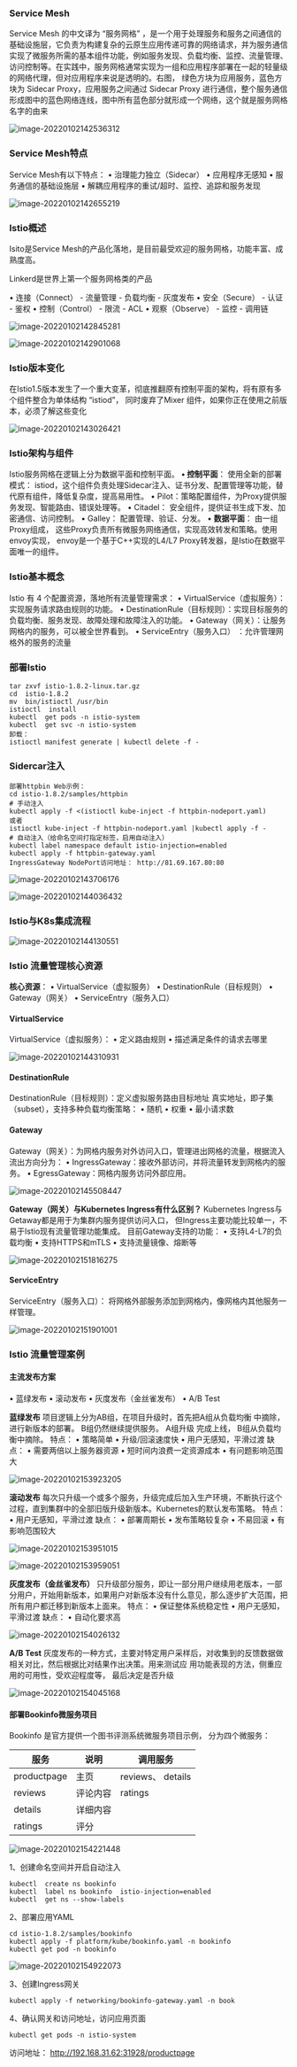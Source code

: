 ### Service Mesh  

Service Mesh 的中文译为 “服务网格” ，是一个用于处理服务和服务之间通信的基础设施层，它负责为构建复杂的云原生应用传递可靠的网络请求，并为服务通信实现了微服务所需的基本组件功能，例如服务发现、负载均衡、监控、流量管理、 访问控制等。在实践中，服务网格通常实现为一组和应用程序部署在一起的轻量级的网络代理，但对应用程序来说是透明的。右图， 绿色方块为应用服务，蓝色方块为 Sidecar Proxy，应用服务之间通过 Sidecar Proxy 进行通信，整个服务通信形成图中的蓝色网络连线，图中所有蓝色部分就形成一个网络，这个就是服务网格名字的由来  

![image-20220102142536312](https://chen1900s-1257020962.cos.ap-chongqing.myqcloud.com/my-blog/image/202305042107153.png)

### Service Mesh特点  

Service Mesh有以下特点：
• 治理能力独立（Sidecar）
• 应用程序无感知
• 服务通信的基础设施层
• 解耦应用程序的重试/超时、监控、追踪和服务发现  

![image-20220102142655219](https://chen1900s-1257020962.cos.ap-chongqing.myqcloud.com/my-blog/image/202305042107541.png)

### Istio概述  

Isito是Service Mesh的产品化落地，是目前最受欢迎的服务网格，功能丰富、成熟度高。

Linkerd是世界上第一个服务网格类的产品 

• 连接（Connect）
\- 流量管理
\- 负载均衡
\- 灰度发布
• 安全（Secure）
\- 认证
\- 鉴权
• 控制（Control）
\- 限流
\- ACL
• 观察（Observe）
\- 监控
\- 调用链  

![image-20220102142845281](https://chen1900s-1257020962.cos.ap-chongqing.myqcloud.com/my-blog/image/202305042107626.png)

![image-20220102142901068](https://chen1900s-1257020962.cos.ap-chongqing.myqcloud.com/my-blog/image/202305042107659.png)





### Istio版本变化 

在Istio1.5版本发生了一个重大变革，彻底推翻原有控制平面的架构，将有原有多个组件整合为单体结构
“istiod”， 同时废弃了Mixer 组件，如果你正在使用之前版本，必须了解这些变化  

![image-20220102143026421](https://chen1900s-1257020962.cos.ap-chongqing.myqcloud.com/my-blog/image/202305042107697.png)

### Istio架构与组件  

Istio服务网格在逻辑上分为数据平面和控制平面。
**• 控制平面**： 使用全新的部署模式： istiod，这个组件负责处理Sidecar注入、证书分发、配置管理等功能，替
代原有组件，降低复杂度，提高易用性。
    • Pilot：策略配置组件，为Proxy提供服务发现、智能路由、错误处理等。
    • Citadel： 安全组件，提供证书生成下发、加密通信、访问控制。
    • Galley： 配置管理、验证、分发。
• **数据平面**： 由一组Proxy组成， 这些Proxy负责所有微服务网络通信，实现高效转发和策略。使用envoy实现，
envoy是一个基于C++实现的L4/L7 Proxy转发器，是Istio在数据平面唯一的组件。  

### Istio基本概念  

Istio 有 4 个配置资源，落地所有流量管理需求：
• VirtualService（虚拟服务）：实现服务请求路由规则的功能。
• DestinationRule（目标规则）：实现目标服务的负载均衡、服务发现、故障处理和故障注入的功能。
• Gateway（网关）：让服务网格内的服务，可以被全世界看到。
• ServiceEntry（服务入口） ：允许管理网格外的服务的流量  

### 部署Istio  

```
tar zxvf istio-1.8.2-linux.tar.gz
cd  istio-1.8.2
mv  bin/istioctl /usr/bin
istioctl  install
kubectl  get pods -n istio-system
kubectl  get svc -n istio-system
卸载：
istioctl manifest generate | kubectl delete -f -
```

### Sidercar注入

```
部署httpbin Web示例：
cd istio-1.8.2/samples/httpbin
# 手动注入
kubectl apply -f <(istioctl kube-inject -f httpbin-nodeport.yaml)
或者
istioctl kube-inject -f httpbin-nodeport.yaml |kubectl apply -f -
# 自动注入（给命名空间打指定标签，启用自动注入）
kubectl label namespace default istio-injection=enabled
kubectl apply -f httpbin-gateway.yaml
IngressGateway NodePort访问地址： http://81.69.167.80:80
```

![image-20220102143706176](https://chen1900s-1257020962.cos.ap-chongqing.myqcloud.com/my-blog/image/202305042107734.png)

![image-20220102144036432](https://chen1900s-1257020962.cos.ap-chongqing.myqcloud.com/my-blog/image/202305042107792.png)

### Istio与K8s集成流程  

![image-20220102144130551](https://chen1900s-1257020962.cos.ap-chongqing.myqcloud.com/my-blog/image/202305042107832.png)







### Istio 流量管理核心资源  

**核心资源**：
• VirtualService（虚拟服务）
• DestinationRule（目标规则）
• Gateway（网关）
• ServiceEntry（服务入口）  



#### VirtualService

VirtualService（虚拟服务）：
• 定义路由规则
• 描述满足条件的请求去哪里  

![image-20220102144310931](https://chen1900s-1257020962.cos.ap-chongqing.myqcloud.com/my-blog/image/202305042107875.png)

#### DestinationRule

DestinationRule（目标规则）：定义虚拟服务路由目标地址
真实地址，即子集（subset），支持多种负载均衡策略：
• 随机
• 权重
• 最小请求数  

#### Gateway

Gateway（网关）：为网格内服务对外访问入口，管理进出网格的流量，根据流入流出方向分为：
• IngressGateway：接收外部访问，并将流量转发到网格内的服务。
• EgressGateway：网格内服务访问外部应用。  

![image-20220102145508447](https://chen1900s-1257020962.cos.ap-chongqing.myqcloud.com/my-blog/image/202305042107915.png)

**Gateway（网关）与Kubernetes Ingress有什么区别？**
Kubernetes Ingress与Getaway都是用于为集群内服务提供访问入口，
但Ingress主要功能比较单一，不易于Istio现有流量管理功能集成。
目前Gateway支持的功能：
• 支持L4-L7的负载均衡
• 支持HTTPS和mTLS
• 支持流量镜像、熔断等  

![image-20220102151816275](https://chen1900s-1257020962.cos.ap-chongqing.myqcloud.com/my-blog/image/202305042107949.png)

#### ServiceEntry

ServiceEntry（服务入口）： 将网格外部服务添加到网格内，像网格内其他服务一样管理。  

![image-20220102151901001](https://chen1900s-1257020962.cos.ap-chongqing.myqcloud.com/my-blog/image/202305042107988.png)



### Istio 流量管理案例 

#### 主流发布方案

• 蓝绿发布
• 滚动发布
• 灰度发布（金丝雀发布）
• A/B Test  

**蓝绿发布**
项目逻辑上分为AB组，在项目升级时，首先把A组从负载均衡
中摘除，进行新版本的部署。 B组仍然继续提供服务。 A组升级
完成上线， B组从负载均衡中摘除。
特点：
• 策略简单
• 升级/回滚速度快
• 用户无感知，平滑过渡
缺点：
• 需要两倍以上服务器资源
• 短时间内浪费一定资源成本
• 有问题影响范围大  

![image-20220102153923205](https://chen1900s-1257020962.cos.ap-chongqing.myqcloud.com/my-blog/image/202305042107031.png)



**滚动发布**
每次只升级一个或多个服务，升级完成后加入生产环境，不断执行这个过程，直到集群中的全部旧版升级新版本。Kubernetes的默认发布策略。
特点：
• 用户无感知，平滑过渡
缺点：
• 部署周期长
• 发布策略较复杂
• 不易回滚
• 有影响范围较大  

![image-20220102153951015](https://chen1900s-1257020962.cos.ap-chongqing.myqcloud.com/my-blog/image/202305042107069.png)

![image-20220102153959051](https://chen1900s-1257020962.cos.ap-chongqing.myqcloud.com/my-blog/image/202305042107109.png)

**灰度发布（金丝雀发布）**
只升级部分服务，即让一部分用户继续用老版本，一部分用户，开始用新版本，如果用户对新版本没有什么意见，那么逐步扩大范围，把所有用户都迁移到新版本上面来。
特点：
• 保证整体系统稳定性
• 用户无感知，平滑过渡
缺点：
• 自动化要求高  

![image-20220102154026132](https://chen1900s-1257020962.cos.ap-chongqing.myqcloud.com/my-blog/image/202305042107141.png)

**A/B Test**
灰度发布的一种方式，主要对特定用户采样后，对收集到的反馈数据做相关对比，然后根据比对结果作出决策。用来测试应
用功能表现的方法，侧重应用的可用性，受欢迎程度等， 最后决定是否升级  

![image-20220102154045168](https://chen1900s-1257020962.cos.ap-chongqing.myqcloud.com/my-blog/image/202305042107204.png)

#### 部署Bookinfo微服务项目  

Bookinfo 是官方提供一个图书评测系统微服务项目示例，
分为四个微服务：  

| 服务        | 说明     | 调用服务          |
| ----------- | -------- | ----------------- |
| productpage | 主页     | reviews、 details |
| reviews     | 评论内容 | ratings           |
| details     | 详细内容 |                   |
| ratings     | 评分     |                   |

![image-20220102154221448](https://chen1900s-1257020962.cos.ap-chongqing.myqcloud.com/my-blog/image/image-20220102154221448.png)



1、创建命名空间并开启自动注入  

```
kubectl  create ns bookinfo
kubectl  label ns bookinfo  istio-injection=enabled
kubectl  get ns --show-labels

```

2、部署应用YAML

```
cd istio-1.8.2/samples/bookinfo
kubectl apply -f platform/kube/bookinfo.yaml -n bookinfo
kubectl get pod -n bookinfo
```

![image-20220102154922073](https://chen1900s-1257020962.cos.ap-chongqing.myqcloud.com/my-blog/image/202305042107290.png)

3、创建Ingress网关

```
kubectl apply -f networking/bookinfo-gateway.yaml -n book
```

4、确认网关和访问地址，访问应用页面

```
kubectl get pods -n istio-system
```

访问地址： http://192.168.31.62:31928/productpage  

